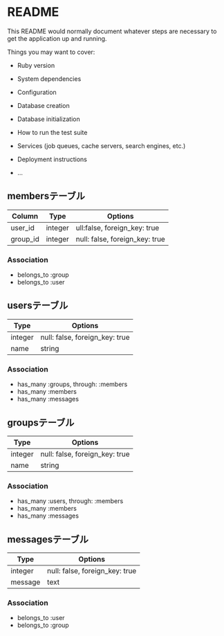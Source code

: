 # README

This README would normally document whatever steps are necessary to get the
application up and running.

Things you may want to cover:

* Ruby version

* System dependencies

* Configuration

* Database creation

* Database initialization

* How to run the test suite

* Services (job queues, cache servers, search engines, etc.)

* Deployment instructions

* ...

## membersテーブル

|Column|Type|Options|
|------|----|-------|
|user_id|integer|ull:false, foreign_key: true|
|group_id|integer|null: false, foreign_key: true|

### Association
- belongs_to :group
- belongs_to :user

## usersテーブル

|Type|Options|
|----|-------|
|integer|null: false, foreign_key: true|
|name|string|null: false|

### Association
- has_many :groups, through: :members
- has_many :members
- has_many :messages

## groupsテーブル

|Type|Options|
|----|-------|
|integer|null: false, foreign_key: true|
|name|string|null: false|

### Association
- has_many :users, through: :members
- has_many :members
- has_many :messages

## messagesテーブル
|Type|Options|
|----|-------|
|integer|null: false, foreign_key: true|
|message|text|null: false|

### Association

- belongs_to :user
- belongs_to :group